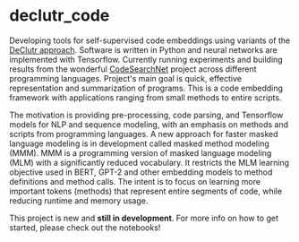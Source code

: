 # declutr_code
Developing tools for self-supervised code embeddings using variants of the [DeClutr approach](https://arxiv.org/abs/2006.03659). Software is written in Python and neural networks are implemented with Tensorflow. Currently running experiments and building results from the wonderful [CodeSearchNet](https://github.com/github/CodeSearchNet) project across different programming languages. Project's main goal is quick, effective representation and summarization of programs. This is a code embedding framework with applications ranging from small methods to entire scripts. 

The motivation is providing pre-processing, code parsing, and Tensorflow models for NLP and sequence modeling, with an emphasis on methods and scripts from programming languages. A new approach for faster masked language modeling is in development called masked method modeling (MMM). MMM is a programming version of masked language modeling (MLM) with a significantly reduced vocabulary. It restricts the MLM learning objective used in BERT, GPT-2 and other embedding models to method definitions and method calls. The intent is to focus on learning more important tokens (methods) that represent entire segments of code, while reducing runtime and memory usage. 

This project is new and **still in development**. For more info on how to get started, please check out the notebooks! 

